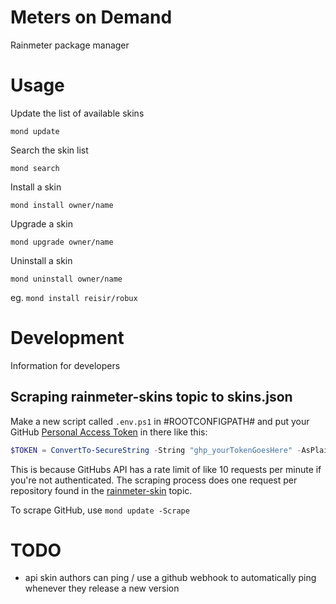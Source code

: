 # Meters on Demand

Rainmeter package manager

# Usage

Update the list of available skins

```
mond update
```

Search the skin list

```
mond search
```

Install a skin

```
mond install owner/name
```

Upgrade a skin

```
mond upgrade owner/name
```

Uninstall a skin

```
mond uninstall owner/name
```

eg. `mond install reisir/robux`

# Development

Information for developers

## Scraping rainmeter-skins topic to skins.json

Make a new script called `.env.ps1` in #ROOTCONFIGPATH# and put your GitHub [Personal Access Token](https://github.com/settings/tokens) in there like this:

```ps1
$TOKEN = ConvertTo-SecureString -String "ghp_yourTokenGoesHere" -AsPlainText -Force
```

This is because GitHubs API has a rate limit of like 10 requests per minute if you're not authenticated. The scraping process does one request per repository found in the [rainmeter-skin](https://github.com/topics/rainmeter-skin) topic.

To scrape GitHub, use `mond update -Scrape`

# TODO

- api skin authors can ping / use a github webhook to automatically ping whenever they release a new version
